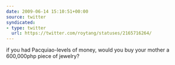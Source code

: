 ```yaml
---
date: 2009-06-14 15:10:51+00:00
source: twitter
syndicated:
- type: twitter
  url: https://twitter.com/roytang/statuses/2165716264/
---
```


if you had Pacquiao-levels of money, would you buy your mother a 600,000php piece of jewelry?